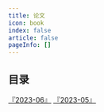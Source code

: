 ```yaml
---
title: 论文
icon: book
index: false
article: false
pageInfo: []
---
```


## 目录
[『2023-06』](2023-06/README.md)
[『2023-05』](2023-05/README.md)
